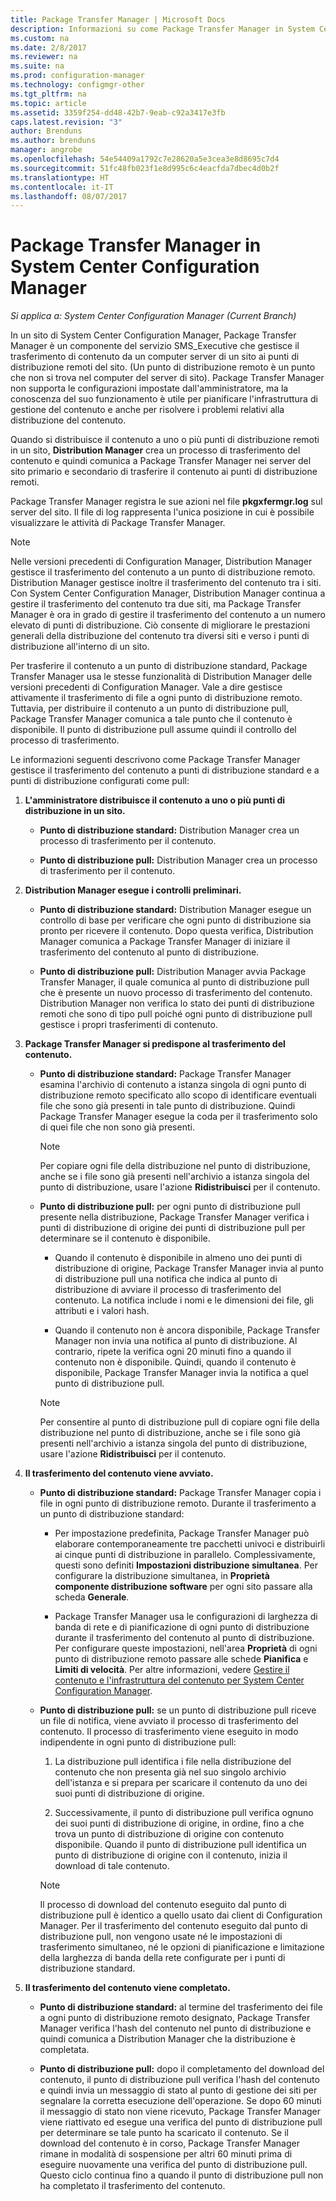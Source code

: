 ```yaml
---
title: Package Transfer Manager | Microsoft Docs
description: Informazioni su come Package Transfer Manager in System Center Configuration Manager trasferisce il contenuto da un server del sito ai punti di distribuzione remoti.
ms.custom: na
ms.date: 2/8/2017
ms.reviewer: na
ms.suite: na
ms.prod: configuration-manager
ms.technology: configmgr-other
ms.tgt_pltfrm: na
ms.topic: article
ms.assetid: 3359f254-dd48-42b7-9eab-c92a3417e3fb
caps.latest.revision: "3"
author: Brenduns
ms.author: brenduns
manager: angrobe
ms.openlocfilehash: 54e54409a1792c7e28620a5e3cea3e8d8695c7d4
ms.sourcegitcommit: 51fc48fb023f1e8d995c6c4eacfda7dbec4d0b2f
ms.translationtype: HT
ms.contentlocale: it-IT
ms.lasthandoff: 08/07/2017
---
```

# <a name="package-transfer-manager-in-system-center-configuration-manager"></a>Package Transfer Manager in System Center Configuration Manager

*Si applica a: System Center Configuration Manager (Current Branch)*

In un sito di System Center Configuration Manager, Package Transfer Manager è un componente del servizio SMS_Executive che gestisce il trasferimento di contenuto da un computer server di un sito ai punti di distribuzione remoti del sito. (Un punto di distribuzione remoto è un punto che non si trova nel computer del server di sito). Package Transfer Manager non supporta le configurazioni impostate dall'amministratore, ma la conoscenza del suo funzionamento è utile per pianificare l'infrastruttura di gestione del contenuto e anche per risolvere i problemi relativi alla distribuzione del contenuto.


Quando si distribuisce il contenuto a uno o più punti di distribuzione remoti in un sito, **Distribution Manager** crea un processo di trasferimento del contenuto e quindi comunica a Package Transfer Manager nei server del sito primario e secondario di trasferire il contenuto ai punti di distribuzione remoti.

 Package Transfer Manager registra le sue azioni nel file **pkgxfermgr.log** sul server del sito. Il file di log rappresenta l'unica posizione in cui è possibile visualizzare le attività di Package Transfer Manager.  

> [!NOTE]  
>  Nelle versioni precedenti di Configuration Manager, Distribution Manager gestisce il trasferimento del contenuto a un punto di distribuzione remoto. Distribution Manager gestisce inoltre il trasferimento del contenuto tra i siti. Con System Center Configuration Manager, Distribution Manager continua a gestire il trasferimento del contenuto tra due siti, ma Package Transfer Manager è ora in grado di gestire il trasferimento del contenuto a un numero elevato di punti di distribuzione. Ciò consente di migliorare le prestazioni generali della distribuzione del contenuto tra diversi siti e verso i punti di distribuzione all'interno di un sito.  

Per trasferire il contenuto a un punto di distribuzione standard, Package Transfer Manager usa le stesse funzionalità di Distribution Manager delle versioni precedenti di Configuration Manager. Vale a dire gestisce attivamente il trasferimento di file a ogni punto di distribuzione remoto. Tuttavia, per distribuire il contenuto a un punto di distribuzione pull, Package Transfer Manager comunica a tale punto che il contenuto è disponibile. Il punto di distribuzione pull assume quindi il controllo del processo di trasferimento.  

Le informazioni seguenti descrivono come Package Transfer Manager gestisce il trasferimento del contenuto a punti di distribuzione standard e a punti di distribuzione configurati come pull:
1.  **L'amministratore distribuisce il contenuto a uno o più punti di distribuzione in un sito.**  

    -   **Punto di distribuzione standard:** Distribution Manager crea un processo di trasferimento per il contenuto.  

    -   **Punto di distribuzione pull:** Distribution Manager crea un processo di trasferimento per il contenuto.  

2.  **Distribution Manager esegue i controlli preliminari.**  

    -   **Punto di distribuzione standard:** Distribution Manager esegue un controllo di base per verificare che ogni punto di distribuzione sia pronto per ricevere il contenuto. Dopo questa verifica, Distribution Manager comunica a Package Transfer Manager di iniziare il trasferimento del contenuto al punto di distribuzione.  

    -   **Punto di distribuzione pull:** Distribution Manager avvia Package Transfer Manager, il quale comunica al punto di distribuzione pull che è presente un nuovo processo di trasferimento del contenuto. Distribution Manager non verifica lo stato dei punti di distribuzione remoti che sono di tipo pull poiché ogni punto di distribuzione pull gestisce i propri trasferimenti di contenuto.  

3.  **Package Transfer Manager si predispone al trasferimento del contenuto.**  

    -   **Punto di distribuzione standard:** Package Transfer Manager esamina l'archivio di contenuto a istanza singola di ogni punto di distribuzione remoto specificato allo scopo di identificare eventuali file che sono già presenti in tale punto di distribuzione. Quindi Package Transfer Manager esegue la coda per il trasferimento solo di quei file che non sono già presenti.  

        > [!NOTE]  
        >  Per copiare ogni file della distribuzione nel punto di distribuzione, anche se i file sono già presenti nell'archivio a istanza singola del punto di distribuzione, usare l'azione **Ridistribuisci** per il contenuto.  

    -   **Punto di distribuzione pull:** per ogni punto di distribuzione pull presente nella distribuzione, Package Transfer Manager verifica i punti di distribuzione di origine dei punti di distribuzione pull per determinare se il contenuto è disponibile.  

        -   Quando il contenuto è disponibile in almeno uno dei punti di distribuzione di origine, Package Transfer Manager invia al punto di distribuzione pull una notifica che indica al punto di distribuzione di avviare il processo di trasferimento del contenuto. La notifica include i nomi e le dimensioni dei file, gli attributi e i valori hash.  

        -   Quando il contenuto non è ancora disponibile, Package Transfer Manager non invia una notifica al punto di distribuzione. Al contrario, ripete la verifica ogni 20 minuti fino a quando il contenuto non è disponibile. Quindi, quando il contenuto è disponibile, Package Transfer Manager invia la notifica a quel punto di distribuzione pull.  

        > [!NOTE]  
        >  Per consentire al punto di distribuzione pull di copiare ogni file della distribuzione nel punto di distribuzione, anche se i file sono già presenti nell'archivio a istanza singola del punto di distribuzione, usare l'azione **Ridistribuisci** per il contenuto.  

4.  **Il trasferimento del contenuto viene avviato.**  

    -   **Punto di distribuzione standard:** Package Transfer Manager copia i file in ogni punto di distribuzione remoto. Durante il trasferimento a un punto di distribuzione standard:  

        -   Per impostazione predefinita, Package Transfer Manager può elaborare contemporaneamente tre pacchetti univoci e distribuirli ai cinque punti di distribuzione in parallelo. Complessivamente, questi sono definiti **Impostazioni distribuzione simultanea**. Per configurare la distribuzione simultanea, in **Proprietà componente distribuzione software** per ogni sito passare alla scheda **Generale**.  

        -   Package Transfer Manager usa le configurazioni di larghezza di banda di rete e di pianificazione di ogni punto di distribuzione durante il trasferimento del contenuto al punto di distribuzione. Per configurare queste impostazioni, nell'area **Proprietà** di ogni punto di distribuzione remoto passare alle schede **Pianifica** e **Limiti di velocità**. Per altre informazioni, vedere [Gestire il contenuto e l'infrastruttura del contenuto per System Center Configuration Manager](../../../core/servers/deploy/configure/manage-content-and-content-infrastructure.md).  

    -   **Punto di distribuzione pull:** se un punto di distribuzione pull riceve un file di notifica, viene avviato il processo di trasferimento del contenuto. Il processo di trasferimento viene eseguito in modo indipendente in ogni punto di distribuzione pull:  

        1.   La distribuzione pull identifica i file nella distribuzione del contenuto che non presenta già nel suo singolo archivio dell'istanza e si prepara per scaricare il contenuto da uno dei suoi punti di distribuzione di origine.  

        2.   Successivamente, il punto di distribuzione pull verifica ognuno dei suoi punti di distribuzione di origine, in ordine, fino a che trova un punto di distribuzione di origine con contenuto disponibile. Quando il punto di distribuzione pull identifica un punto di distribuzione di origine con il contenuto, inizia il download di tale contenuto.  

        > [!NOTE]  
        >  Il processo di download del contenuto eseguito dal punto di distribuzione pull è identico a quello usato dai client di Configuration Manager. Per il trasferimento del contenuto eseguito dal punto di distribuzione pull, non vengono usate né le impostazioni di trasferimento simultaneo, né le opzioni di pianificazione e limitazione della larghezza di banda della rete configurate per i punti di distribuzione standard.  

5.  **Il trasferimento del contenuto viene completato.**  

    -   **Punto di distribuzione standard:** al termine del trasferimento dei file a ogni punto di distribuzione remoto designato, Package Transfer Manager verifica l'hash del contenuto nel punto di distribuzione e quindi comunica a Distribution Manager che la distribuzione è completata.  

    -   **Punto di distribuzione pull:** dopo il completamento del download del contenuto, il punto di distribuzione pull verifica l'hash del contenuto e quindi invia un messaggio di stato al punto di gestione dei siti per segnalare la corretta esecuzione dell'operazione. Se dopo 60 minuti il messaggio di stato non viene ricevuto, Package Transfer Manager viene riattivato ed esegue una verifica del punto di distribuzione pull per determinare se tale punto ha scaricato il contenuto. Se il download del contenuto è in corso, Package Transfer Manager rimane in modalità di sospensione per altri 60 minuti prima di eseguire nuovamente una verifica del punto di distribuzione pull. Questo ciclo continua fino a quando il punto di distribuzione pull non ha completato il trasferimento del contenuto.  
